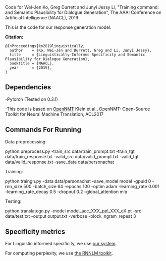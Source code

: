 
Code for Wei-Jen Ko, Greg Durrett and Junyi Jessy Li, "Training command:
 and Semantic Plausibility for Dialogue Generation", The AAAI Conference on Artificial Intelligence (NAACL), 2019

This is the code for our response generation model.

**Citation:**
```
@InProceedings{ko2019linguistically,
  author    = {Ko, Wei-Jen and Durrett, Greg and Li, Junyi Jessy},
  title     = {Linguistically-Informed Specificity and Semantic Plausibility for Dialogue Generation},
  booktitle = {NAACL},
  year      = {2019},
}
```

## Dependencies
-Pytorch (Tested on 0.3.1)

-This code is based on [OpenNMT](https://github.com/OpenNMT/OpenNMT-py) Klein et al., OpenNMT: Open-Source Toolkit for Neural Machine Translation, ACL2017
## Commands For Running 
Data preprocessing:

python preprocess.py -train_src data/train_prompt.txt -train_tgt data/train_response.txt -valid_src data/valid_prompt.txt -valid_tgt data/valid_response.txt -save_data data/personachat

Training:

python traingn.py -data data/personachat -save_model model -gpuid 0 -rnn_size 500 -batch_size 64 -epochs 100 -optim adam -learning_rate 0.001 -learning_rate_decay 0.5 -dropout 0.2 -global_attention mlp 

Testing:

python translategn.py -model model_acc_XXX_ppl_XXX_eX.pt  -src data/test.txt -output output.txt  -verbose -block_ngram_repeat 3 

## Specificity metrics
For Linguistic informed specificity, we use [our system](https://github.com/wjko2/Domain-Agnostic-Sentence-Specificity-Prediction).

For computing perplexity, we use [the RNNLM toolkit](http://www.fit.vutbr.cz/~imikolov/rnnlm/).



